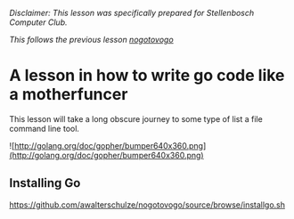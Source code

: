 _Disclaimer: This lesson was specifically prepared for Stellenbosch Computer Club._

_This follows the previous lesson [nogotovogo](shttps://github.com/awalterschulze/nogotovogo)_

# A lesson in how to write go code like a motherfuncer #

This lesson will take a long obscure journey to some type of list a file command line tool.

![http://golang.org/doc/gopher/bumper640x360.png](http://golang.org/doc/gopher/bumper640x360.png)

## Installing Go ##

https://github.com/awalterschulze/nogotovogo/source/browse/installgo.sh